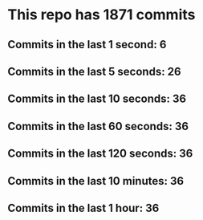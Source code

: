 # This repo has 1871 commits

## Commits in the last 1 second: 6
## Commits in the last 5 seconds: 26
## Commits in the last 10 seconds: 36
## Commits in the last 60 seconds: 36
## Commits in the last 120 seconds: 36
## Commits in the last 10 minutes: 36
## Commits in the last 1 hour: 36

